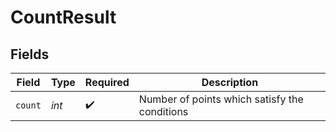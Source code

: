 # CountResult


## Fields

| Field                                         | Type                                          | Required                                      | Description                                   |
| --------------------------------------------- | --------------------------------------------- | --------------------------------------------- | --------------------------------------------- |
| `count`                                       | *int*                                         | :heavy_check_mark:                            | Number of points which satisfy the conditions |